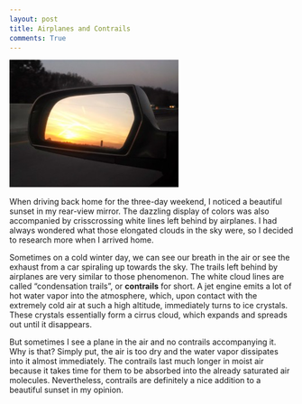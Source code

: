 ```yaml
---
layout: post
title: Airplanes and Contrails
comments: True
---
```


![Contrails](/assets/contrails.jpg "Contrails")

When driving back home for the three-day weekend, I noticed a beautiful sunset in my rear-view mirror. The dazzling display of colors was also accompanied by crisscrossing white lines left behind by airplanes. I had always wondered what those elongated clouds in the sky were, so I decided to research more when I arrived home.

Sometimes on a cold winter day, we can see our breath in the air or see the exhaust from a car spiraling up towards the sky. The trails left behind by airplanes are very similar to those phenomenon. The white cloud lines are called “condensation trails”, or __contrails__ for short. A jet engine emits a lot of hot water vapor into the atmosphere, which, upon contact with the extremely cold air at such a high altitude, immediately turns to ice crystals. These crystals essentially form a cirrus cloud, which expands and spreads out until it disappears.

But sometimes I see a plane in the air and no contrails accompanying it. Why is that? Simply put, the air is too dry and the water vapor dissipates into it almost immediately. The contrails last much longer in moist air because it takes time for them to be absorbed into the already saturated air molecules. Nevertheless, contrails are definitely a nice addition to a beautiful sunset in my opinion.
